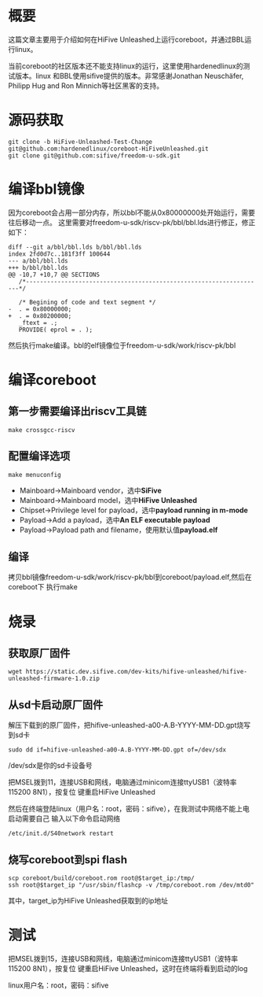# 概要

这篇文章主要用于介绍如何在HiFive Unleashed上运行coreboot，并通过BBL运行linux。

当前coreboot的社区版本还不能支持linux的运行，这里使用hardenedlinux的测试版本。linux
和BBL使用sifive提供的版本。非常感谢Jonathan Neuschäfer, Philipp Hug and Ron Minnich等社区黑客的支持。

# 源码获取

```
git clone -b HiFive-Unleashed-Test-Change git@github.com:hardenedlinux/coreboot-HiFiveUnleashed.git
git clone git@github.com:sifive/freedom-u-sdk.git
```

# 编译bbl镜像

因为coreboot会占用一部分内存，所以bbl不能从0x80000000处开始运行，需要往后移动一点。
这里需要对freedom-u-sdk/riscv-pk/bbl/bbl.lds进行修正，修正如下：

```
diff --git a/bbl/bbl.lds b/bbl/bbl.lds
index 2fd0d7c..181f3ff 100644
--- a/bbl/bbl.lds
+++ b/bbl/bbl.lds
@@ -10,7 +10,7 @@ SECTIONS
   /*--------------------------------------------------------------------*/
 
   /* Begining of code and text segment */
-  . = 0x80000000;
+  . = 0x80200000;
   _ftext = .;
   PROVIDE( eprol = . );
```

然后执行make编译。bbl的elf镜像位于freedom-u-sdk/work/riscv-pk/bbl

# 编译coreboot

## 第一步需要编译出riscv工具链

```
make crossgcc-riscv
```

## 配置编译选项

```
make menuconfig
```

- Mainboard->Mainboard vendor，选中**SiFive**
- Mainboard->Mainboard model，选中**HiFive Unleashed**
- Chipset->Privilege level for payload，选中**payload running in m-mode**
- Payload->Add a payload，选中**An ELF executable payload**
- Payload->Payload path and filename，使用默认值**payload.elf**

## 编译

拷贝bbl镜像freedom-u-sdk/work/riscv-pk/bbl到coreboot/payload.elf,然后在coreboot下
执行make

# 烧录

## 获取原厂固件

```
wget https://static.dev.sifive.com/dev-kits/hifive-unleashed/hifive-unleashed-firmware-1.0.zip
```

## 从sd卡启动原厂固件

解压下载到的原厂固件，把hifive-unleashed-a00-A.B-YYYY-MM-DD.gpt烧写到sd卡

```
sudo dd if=hifive-unleashed-a00-A.B-YYYY-MM-DD.gpt of=/dev/sdx
```

/dev/sdx是你的sd卡设备号

把MSEL拨到11，连接USB和网线，电脑通过minicom连接ttyUSB1（波特率115200 8N1），按复位
键重启HiFive Unleashed

然后在终端登陆linux（用户名：root，密码：sifive），在我测试中网络不能上电启动需要自己
输入以下命令启动网络
```
/etc/init.d/S40network restart
```

## 烧写coreboot到spi flash

```
scp coreboot/build/coreboot.rom root@$target_ip:/tmp/
ssh root@$target_ip "/usr/sbin/flashcp -v /tmp/coreboot.rom /dev/mtd0"
```
其中，target_ip为HiFive Unleashed获取到的ip地址

# 测试

把MSEL拨到15，连接USB和网线，电脑通过minicom连接ttyUSB1（波特率115200 8N1），按复位
键重启HiFive Unleashed，这时在终端将看到启动的log

linux用户名：root，密码：sifive

